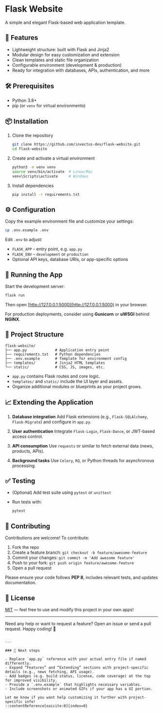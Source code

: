 # Flask Website

A simple and elegant Flask-based web application template.

## 🚀 Features

- Lightweight structure: built with Flask and Jinja2
- Modular design for easy customization and extension
- Clean templates and static file organization
- Configurable environment (development & production)
- Ready for integration with databases, APIs, authentication, and more

## 🛠️ Prerequisites

- Python 3.8+
- pip (or `venv` for virtual environments)

## 📦 Installation

1. Clone the repository  
   ```bash
   git clone https://github.com/invectus-dev/flask-website.git
   cd flask-website

2. Create and activate a virtual environment

   ```bash
   python3 -m venv venv
   source venv/bin/activate  # Linux/Mac  
   venv\Scripts\activate     # Windows
   ```

3. Install dependencies

   ```bash
   pip install -r requirements.txt
   ```

## ⚙️ Configuration

Copy the example environment file and customize your settings:

```bash
cp .env.example .env
```

Edit `.env` to adjust:

* `FLASK_APP` – entry point, e.g. `app.py`
* `FLASK_ENV` – `development` or `production`
* Optional API keys, database URIs, or app-specific options

## 🚧 Running the App

Start the development server:

```bash
flask run
```

Then open [http://127.0.0.1:5000](http://127.0.0.1:5000) in your browser.

For production deployments, consider using **Gunicorn** or **uWSGI** behind **NGINX**.

## 🔄 Project Structure

```
flask-website/
├── app.py             # Application entry point
├── requirements.txt   # Python dependencies
├── .env.example       # Template for environment config
├── templates/         # Jinja2 HTML templates
└── static/            # CSS, JS, images, etc.
```

* `app.py` contains Flask routes and core logic.
* `templates/` and `static/` include the UI layer and assets.
* Organize additional modules or blueprints as your project grows.

## 📈 Extending the Application

1. **Database integration**
   Add Flask extensions (e.g., `Flask-SQLAlchemy`, `Flask-Migrate`) and configure in `app.py`.

2. **User authentication**
   Integrate `Flask-Login`, `Flask-Dance`, or JWT-based access control.

3. **API consumption**
   Use `requests` or similar to fetch external data (news, products, APIs).

4. **Background tasks**
   Use `Celery`, `RQ`, or Python threads for asynchronous processing.

## ✅ Testing

* (Optional) Add test suite using `pytest` or `unittest`
* Run tests with:

  ```bash
  pytest
  ```

## 🤝 Contributing

Contributions are welcome! To contribute:

1. Fork the repo
2. Create a feature branch: `git checkout -b feature/awesome-feature`
3. Commit your changes: `git commit -m 'Add awesome feature'`
4. Push to your fork: `git push origin feature/awesome-feature`
5. Open a pull request

Please ensure your code follows **PEP 8**, includes relevant tests, and updates documentation.

## 📄 License

[MIT](LICENSE) — feel free to use and modify this project in your own apps!

---

Need any help or want to request a feature? Open an issue or send a pull request. Happy coding! 🎉

```

---

### 📝 Next steps

- Replace `app.py` reference with your actual entry file if named differently.
- Expand “Features” and “Extending” sections with project-specific details (e.g., news fetching, API usage).
- Add badges (e.g. build status, license, code coverage) at the top for improved visibility.
- Provide a `.env.example` that highlights necessary variables.
- Include screenshots or animated GIFs if your app has a UI portion.

Let me know if you want help customizing it further with project-specific info!
::contentReference[oaicite:0]{index=0}
```
